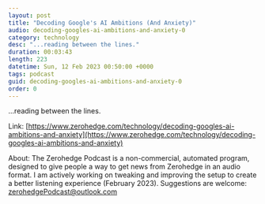 ```yaml
---
layout: post
title: "Decoding Google's AI Ambitions (And Anxiety)"
audio: decoding-googles-ai-ambitions-and-anxiety-0
category: technology
desc: "...reading between the lines."
duration: 00:03:43
length: 223
datetime: Sun, 12 Feb 2023 00:50:00 +0000
tags: podcast
guid: decoding-googles-ai-ambitions-and-anxiety-0
order: 0
---
```

...reading between the lines.

Link: [https://www.zerohedge.com/technology/decoding-googles-ai-ambitions-and-anxiety](https://www.zerohedge.com/technology/decoding-googles-ai-ambitions-and-anxiety)

About: The Zerohedge Podcast is a non-commercial, automated program, designed to give people a way to get news from Zerohedge in an audio format.  I am actively working on tweaking and improving the setup to create a better listening experience (February 2023).  Suggestions are welcome: [zerohedgePodcast@outlook.com](mailto:zerohedgePodcast@outlook.com)